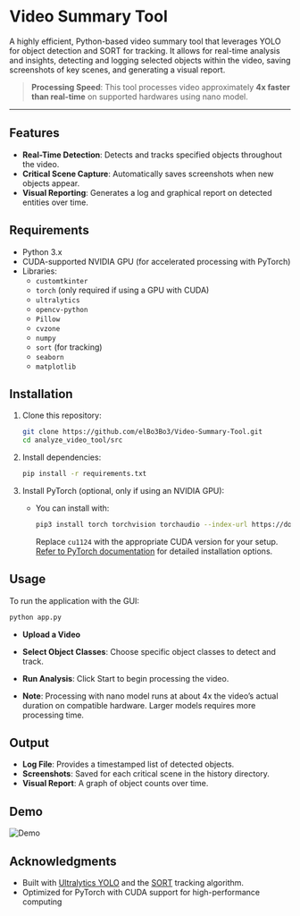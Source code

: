 # Video Summary Tool

A highly efficient, Python-based video summary tool that leverages YOLO for object detection and SORT for tracking. It allows for real-time analysis and insights, detecting and logging selected objects within the video, saving screenshots of key scenes, and generating a visual report.

> **Processing Speed**: This tool processes video approximately **4x faster than real-time** on supported hardwares using nano model.

---

## Features
- **Real-Time Detection**: Detects and tracks specified objects throughout the video.
- **Critical Scene Capture**: Automatically saves screenshots when new objects appear.
- **Visual Reporting**: Generates a log and graphical report on detected entities over time.

## Requirements
- Python 3.x
- CUDA-supported NVIDIA GPU (for accelerated processing with PyTorch)
- Libraries:
  - `customtkinter`
  - `torch` (only required if using a GPU with CUDA)
  - `ultralytics`
  - `opencv-python`
  - `Pillow`
  - `cvzone`
  - `numpy`
  - `sort` (for tracking)
  - `seaborn`
  - `matplotlib`

## Installation
1. Clone this repository:
    ```bash
    git clone https://github.com/elBo3Bo3/Video-Summary-Tool.git
    cd analyze_video_tool/src
    ```

2. Install dependencies:
    ```bash
    pip install -r requirements.txt
    ```

3. Install PyTorch (optional, only if using an NVIDIA GPU):
   - You can install with:
     ```bash
     pip3 install torch torchvision torchaudio --index-url https://download.pytorch.org/whl/cu124
     ```
     Replace `cu1124` with the appropriate CUDA version for your setup. [Refer to PyTorch documentation](https://pytorch.org/get-started/locally/) for detailed installation options.

## Usage
To run the application with the GUI:
```bash
python app.py
```
- **Upload a Video**

- **Select Object Classes**: Choose specific object classes to detect and track.

- **Run Analysis**: Click Start to begin processing the video.

- **Note**: Processing with nano model runs at about 4x the video’s actual duration on compatible hardware. Larger models requires more processing time.

## Output
- **Log File**: Provides a timestamped list of detected objects.
- **Screenshots**: Saved for each critical scene in the history directory.
- **Visual Report**: A graph of object counts over time.

## Demo
![Demo](demo.gif)
## Acknowledgments
- Built with [Ultralytics YOLO](https://github.com/ultralytics/ultralytics) and the [SORT](https://github.com/abewley/sort) tracking algorithm.
- Optimized for PyTorch with CUDA support for high-performance computing
